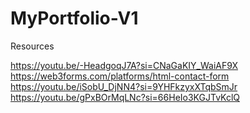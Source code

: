 ﻿# MyPortfolio-V1
Resources


https://youtu.be/-HeadgoqJ7A?si=CNaGaKIY_WaiAF9X
https://web3forms.com/platforms/html-contact-form
https://youtu.be/iSobU_DjNN4?si=9YHFkzyxXTqbSmJr
https://youtu.be/gPxBOrMqLNc?si=66HeIo3KGJTvKclQ
